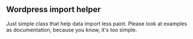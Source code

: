 ## Wordpress import helper

Just simple class that help data import less paint.
Please look at examples as documentation, because you know, it's too simple.
